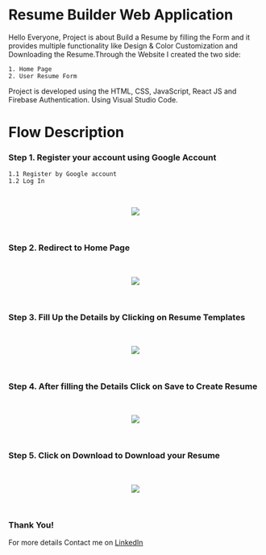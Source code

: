 # Resume Builder Web Application

Hello Everyone, Project is about Build a Resume by filling the Form and it provides multiple functionality like Design & Color Customization and Downloading the Resume.Through the Website I created the two side: 
```
1. Home Page
2. User Resume Form
```
Project is developed using the HTML, CSS, JavaScript, React JS and Firebase Authentication. Using Visual Studio Code.

# Flow Description
### Step 1. Register your account using Google Account
```
1.1 Register by Google account
1.2 Log In
```

<br>
<p align="center">
  <img src="images/log-in.png">
</p>
<br>

### Step 2. Redirect to Home Page

<br>
<p align="center">
  <img src="images/home.png">
</p>
<br>


### Step 3. Fill Up the Details by Clicking on Resume Templates

<br>
<p align="center">
  <img src="images/resume-page.png">
</p>
<br>


### Step 4. After filling the Details Click on Save to Create Resume

<br>
<p align="center">
  <img src="images/resume-data.png">
</p>
<br>


### Step 5. Click on Download to Download your Resume

<br>
<p align="center">
  <img src="images/resume-download.png">
</p>
<br>


### Thank You!
For more details Contact me on [LinkedIn](https://www.linkedin.com/in/janvi-kalavadiya-206a00184/)
